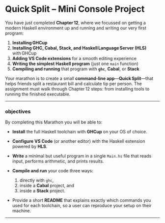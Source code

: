 # Quick Split – Mini Console Project

You have just completed **Chapter 12**, where we focussed on getting a modern Haskell environment up and running and writing our very first program:

1. **Installing GHCup**
2. **Installing GHC, Cabal, Stack, and Haskell Language Server (HLS)** with GHCup
3. **Adding VS Code extensions** for a smooth editing experience
4. **Writing the simplest Haskell program** (just one `main` function)
5. **Compiling and running** that program with **`ghc`**, **Cabal**, or **Stack**

Your marathon is to create a small **command‑line app**—**Quick Split**—that helps friends split a restaurant bill and calculate tip per person. The assignment must walk through Chapter 12 steps: from installing tools to running the finished executable.

---

### **objectives**

By completing this Marathon you will be able to:

* **Install** the full Haskell toolchain with **GHCup** on your OS of choice.
* **Configure VS Code** (or another editor) with the Haskell extension powered by **HLS**.
* **Write** a minimal but useful program in a single `Main.hs` file that reads input, performs arithmetic, and prints results.
* **Compile and run** your code three ways:

  1. directly with `ghc`,
  2. inside a **Cabal** project, and
  3. inside a **Stack** project.
* Provide a short **README** that explains exactly which commands you used for each toolchain, so a user can reproduce your setup on their machine.

---
